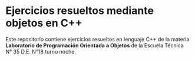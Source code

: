 # Ejercicios resueltos mediante objetos en C++
Este repositorio contiene ejercicios resueltos en lenguaje C++ de la materia <b>Laboratorio de Programación Orientada a Objetos </b> de la Escuela Técnica N° 35 D.E. N°18 turno noche.
